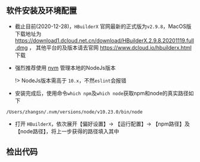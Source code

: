 ## 软件安装及环境配置
- 截止目前(2020-12-28)，`HBuilderX` 官网最新的正式版为`v2.9.8`，MacOS版下载地址为 https://download1.dcloud.net.cn/download/HBuilderX.2.9.8.20201119.full.dmg ， 其他平台的及版本请去官网 https://www.dcloud.io/hbuilderx.html 下载
- 强烈推荐使用 [nvm](//github.com/nvm-sh/nvm) 管理本地的NodeJs版本

  !> NodeJs版本需高于 `10.x`，不然`eslint`会报错

- 安装完成后，使用命令`which npm`及`which node`获取npm和node的真实路径如下
```
/Users/zhangsn/.nvm/versions/node/v10.23.0/bin/node
```
- 打开 `HBuilderX`，依次展开【偏好设置】-> 【运行配置】-> 【npm路径】及【node路径】，将上一步获得的路径填入其中

## 检出代码

